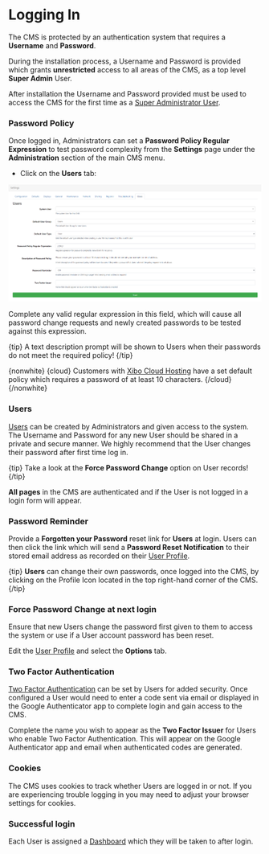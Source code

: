 <!--toc=tour-->

# Logging In

The CMS is protected by an authentication system that requires a **Username** and **Password**.

During the installation process,  a Username and Password is provided which grants **unrestricted** access to all areas of the CMS, as a top level **Super Admin** User. 

After installation the Username and Password provided must be used to access the CMS for the first time as a [Super Administrator User](users_user_types.html#super_admin).

### Password Policy

Once logged in, Administrators can set a **Password Policy Regular Expression** to test password complexity from the **Settings** page under the **Administration** section of the main CMS menu. 

- Click on the **Users** tab:

![Password Settings](img/v3_tour_login_password_settings.png)

Complete any valid regular expression in this field, which will cause all password change requests and newly created passwords to be tested against this expression.

{tip}
A text description prompt will be shown to Users when their passwords do not meet the required policy!
{/tip}

{nonwhite}
{cloud}
Customers with [Xibo Cloud Hosting](https://xibo.org.uk/hosting) have a set default policy which requires a password of at least 10 characters.
{/cloud}
{/nonwhite}

### Users

[Users](users.html) can be created by Administrators and given access to the system. The Username and Password for any new User should be shared in a private and secure manner. We highly recommend that the User changes their password after first time log in.

{tip}
Take a look at the **Force Password Change** option on User records!
{/tip}

**All pages** in the CMS are authenticated and if the User is not logged in a login form will appear.

### Password Reminder

Provide a **Forgotten your Password** reset link for **Users** at login. Users can then click the link which will send a **Password Reset Notification** to their stored email address as recorded on their [User Profile](users_administration.html).

{tip}
**Users** can change their own passwords, once logged into the CMS, by clicking on the Profile Icon located in the top right-hand corner of the CMS.
{/tip}

### Force Password Change at next login

Ensure that new Users change the password first given to them to access the system or use if a User account password has been reset. 

Edit the [User Profile](users_administration.html) and select the **Options** tab.

### Two Factor Authentication

[Two Factor Authentication](tour_two_factor_authentication.html) can be set by Users for added security. Once configured a User would need to enter a code sent via email or displayed in the Google Authenticator app to complete login and gain access to the CMS. 

Complete the name you wish to appear as the **Two Factor Issuer** for Users who enable Two Factor Authentication. This will appear on the Google Authenticator app and email when authenticated codes are generated.

### Cookies

The CMS uses cookies to track whether Users are logged in or not. If you are experiencing trouble logging in you may need to adjust your browser settings for cookies.

### Successful login

Each User is assigned a [Dashboard](tour_status_dashboard.html) which they will be taken to after login.